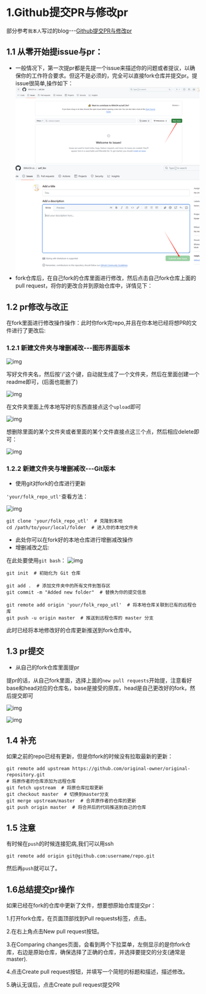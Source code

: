 # 1.Github提交PR与修改pr
部分参考```我本人```写过的blog---[Github提交PR与修改pr](https://blog.csdn.net/python_innocent/article/details/130560871)

## 1.1 从零开始提issue与pr：
- 一般情况下，第一次提pr都是先提一个issue来描述你的问题或者提议，以确保你的工作符合要求。但这不是必须的，完全可以直接fork仓库并提交pr。提issue很简单,操作如下：  
![img](./pic/Issue1.png)
![img](./pic/Issue2.png)
- fork仓库后，在自己fork的仓库里面进行修改，然后点击自己fork仓库上面的pull request，将你的更改合并到原始仓库中，详情见下：

## 1.2 pr修改与改正  
在fork里面进行修改操作操作：此时你fork完repo,并且在你本地已经将想PR的文件进行了更改后:  

### 1.2.1 新建文件夹与增删减改---**图形界面版本**

![img](https://img-blog.csdnimg.cn/234d639b34dd4f79a36d02f071b2551c.png)  

写好文件夹名，然后按'/'这个键，自动就生成了一个文件夹，然后在里面创建一个readme即可，(后面也能删了)
  
![img](https://img-blog.csdnimg.cn/d16bf9cc913948ee998b282a40fc3f0e.png)

在文件夹里面上传本地写好的东西直接点这个```upload```即可

![img](https://img-blog.csdnimg.cn/c015d60e8aff482da1f7bdc02a83398d.png)

想删除里面的某个文件夹或者里面的某个文件直接点这三个点，然后相应delete即可：

![img](https://img-blog.csdnimg.cn/04c0be5f42a949748c9a562ff1ca4848.png)

### 1.2.2 新建文件夹与增删减改---**Git版本**  
- 使用git对fork的仓库进行更新

```'your/folk_repo_utl'```查看方法：  

![img](./pic/PR5.png)



```
git clone 'your/folk_repo_utl'  # 克隆到本地
cd /path/to/your/local/folder  # 进入你的本地文件夹
```

- 此处你可以在fork好的本地仓库进行增删减改操作
- 增删减改之后:

在此处要使用```git bash```：
![img](./pic/PR6.png)

```
git init  # 初始化为 Git 仓库  

git add .  # 添加文件夹中的所有文件到暂存区  
git commit -m "Added new folder"  # 替换为你的提交信息  

git remote add origin 'your/folk_repo_utl'  # 将本地仓库关联到已有的远程仓库  
git push -u origin master  # 推送到远程仓库的 master 分支  
```

此时已经将本地修改好的仓库更新推送到fork仓库中。

## 1.3 pr提交
- 从自己的fork仓库里面提pr  

提pr的话，从自己fork里面，选择上面的```new pull requests```开始提，注意看好base和head对应的仓库名，base是接受的原库，head是自己更改好的fork，然后提交即可


![img](https://img-blog.csdnimg.cn/6ffa7bee20a545078ec11b811af254d4.png)  

  
![img](https://img-blog.csdnimg.cn/0a4fc2a5bf7645658da5c29594c8d3fa.png)


## 1.4 补充

如果之前的repo已经有更新，但是你fork的时候没有拉取最新的更新：

```
git remote add upstream https://github.com/original-owner/original-repository.git  
# 将原作者的仓库添加为远程仓库
git fetch upstream  # 将原仓库拉取更新
git checkout master  # 切换到master分支
git merge upstream/master  # 合并原作者的仓库的更新
git push origin master  # 将合并后的代码推送到自己的仓库

```
## 1.5 注意
有时候在```push```的时候连接犯病,我们可以用ssh
```
git remote add origin git@github.com:username/repo.git
```
然后再```push```就可以了。

## 1.6总结提交pr操作
如果已经在fork的仓库中更新了文件，想要想原始仓库提交pr：

1.打开fork仓库，在页面顶部找到Pull requests标签，点击。

2.在右上角点击New pull request按钮。

3.在Comparing changes页面，会看到两个下拉菜单，左侧显示的是你fork仓库，右边是原始仓库，确保选择了正确的仓库，并选择要提交的分支(通常是master).

4.点击Create pull request按钮，并填写一个简短的标题和描述，描述修改。

5.确认无误后，点击Create pull request提交PR
